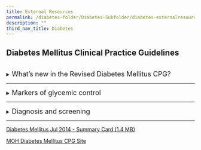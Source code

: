 ```yaml
---
title: External Resources
permalink: /diabetes-folder/Diabetes-Subfolder/diabetes-externalresources
description: ""
third_nav_title: Diabetes
---
```

## Diabetes Mellitus Clinical Practice Guidelines

<br>

<details><summary><font size="+1">What’s new in the Revised Diabetes Mellitus CPG?</font></summary>
	
<iframe width="560" height="315" src="https://www.youtube.com/embed/zwfqn2Tl6lw" title="YouTube video player" frameborder="0" allow="accelerometer; autoplay; clipboard-write; encrypted-media; gyroscope; picture-in-picture" allowfullscreen></iframe>
	
</details>
<hr>
<details><summary><font size="+1">Markers of glycemic control</font></summary>
	
<iframe width="560" height="315" src="https://www.youtube.com/embed/MElQ1DCoGTk" title="YouTube video player" frameborder="0" allow="accelerometer; autoplay; clipboard-write; encrypted-media; gyroscope; picture-in-picture" allowfullscreen></iframe>
	
</details>
<hr>

<details><summary><font size="+1">Diagnosis and screening</font></summary>
	
<iframe width="560" height="315" src="https://www.youtube.com/embed/mgoyofUQkR0" title="YouTube video player" frameborder="0" allow="accelerometer; autoplay; clipboard-write; encrypted-media; gyroscope; picture-in-picture" allowfullscreen></iframe>
	
</details>
<hr>

[Diabetes Mellitus Jul 2014 - Summary Card (1.4 MB)](/files/cpg_diabetes-mellitus-summary-card---jul-2014.pdf)

[MOH Diabetes Mellitus CPG Site](https://www.moh.gov.sg/hpp/doctors/guidelines/GuidelineDetails/cpgmed_diabetes_mellitus)